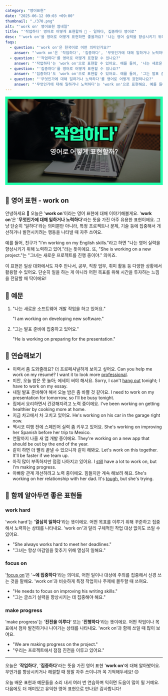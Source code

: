 ```yaml
---
category: "영어표현"
date: "2025-06-12 09:03 +09:00"
thumbnail: "./370.png"
alt: "'work on' 영어표현 썸네일"
title: "'작업하다' 영어로 어떻게 표현할까 💼 - 일하다, 집중하다 영어로"
desc: "'work on'을 영어로 어떻게 표현하면 좋을까요? '나는 영어 실력을 향상시키기 위해 노력하고 있어.', '그는 발표 준비에 집중하고 있어요.' 등을 영어로 표현하는 법을 배워봅시다. 다양한 예문을 통해서 연습하고 본인의 표현으로 만들어 보세요."
faqs:
  - question: "'work on'은 한국어로 어떤 의미인가요?"
    answer: "'work on'은 '작업하다', '집중하다', '무엇인가에 대해 일하거나 노력하다'라는 뜻을 가지고 있어요. 특정 목표나 문제를 개선하거나 발전시키려는 행동을 나타낼 때 자주 사용해요."
  - question: "'작업하다'를 영어로 어떻게 표현할 수 있나요?"
    answer: "'작업하다'는 'work on'으로 표현할 수 있어요. 예를 들어, '나는 새로운 소프트웨어 개발 작업을 하고 있어요.'는 'I am working on developing new software.'라고 말할 수 있어요."
  - question: "'집중하다'를 영어로 어떻게 표현할 수 있나요?"
    answer: "'집중하다'도 'work on'으로 표현할 수 있어요. 예를 들어, '그는 발표 준비에 집중하고 있어요.'는 'He is working on preparing for the presentation.'라고 할 수 있어요."
  - question: "'무엇인가에 대해 일하거나 노력하다'를 영어로 어떻게 표현하나요?"
    answer: "'무엇인가에 대해 일하거나 노력하다'는 'work on'으로 표현해요. 예를 들어, '나는 영어 실력을 향상시키기 위해 노력하고 있어.'는 'I'm working on my English skills.'라고 해요."
---
```


!['work on' 영어표현](./370.png)

## 🌟 영어 표현 - work on

안녕하세요 👋 오늘은 '**work on**'이라는 영어 표현에 대해 이야기해볼게요. '**work on**'은 '**무엇인가에 대해 일하거나 노력하다**'라는 뜻을 가진 아주 유용한 표현이에요. 그냥 단순히 '일하다'라는 의미뿐만 아니라, 특정 프로젝트나 문제, 기술 등에 집중해서 개선하거나 발전시키려는 행동을 나타낼 때 자주 쓰여요.

예를 들어, 친구가 "I'm working on my English skills."라고 하면 "나는 영어 실력을 향상시키기 위해 노력하고 있어."라는 뜻이에요. 또, "She is working on a new project."는 "그녀는 새로운 프로젝트를 진행 중이야." 의미죠.

이 표현은 일상 대화에서도 자주 만나서, 공부, 직장 업무, 취미 활동 등 다양한 상황에서 활용할 수 있어요. 단순히 일을 하는 게 아니라 어떤 목표를 위해 시간을 투자하는 느낌을 전달할 때 딱이에요!

## 📖 예문

1. "나는 새로운 소프트웨어 개발 작업을 하고 있어요."

   "I am working on developing new software."

2. "그는 발표 준비에 집중하고 있어요."

   "He is working on preparing for the presentation."

## 💬 연습해보기

<ul data-interactive-list>

  <li data-interactive-item>
    <span data-toggler>이력서 좀 도와줄래요? 더 프로페셔널하게 보이고 싶어요.</span>
    <span data-answer>Can you help me work on my résumé? I want it to look more <a href="/blog/in-english/333.professional/">professional</a>.</span>
  </li>

  <li data-interactive-item>
    <span data-toggler>미안, 오늘 밤은 못 놀아; 에세이 써야 해서요.</span>
    <span data-answer>Sorry, I can't <a href="/blog/in-english/127.hang-out/">hang out</a> tonight; I have to work on my essay.</span>
  </li>

  <li data-interactive-item>
    <span data-toggler>내일 발표 준비해야 해서 오늘 밤은 좀 바쁠 것 같아요.</span>
    <span data-answer>I need to work on my presentation for tomorrow, so I'll be busy tonight.</span>
  </li>

  <li data-interactive-item>
    <span data-toggler>집에서 요리하면서 건강해지려고 노력 중이에요.</span>
    <span data-answer>I've been working on getting healthier by cooking more at home.</span>
  </li>

  <li data-interactive-item>
    <span data-toggler>지금 차고에서 차 고치고 있어요.</span>
    <span data-answer>He's working on his car in the garage right now.</span>
  </li>

  <li data-interactive-item>
    <span data-toggler>멕시코 여행 전에 스페인어 실력 좀 키우고 있어요.</span>
    <span data-answer>She's working on improving her Spanish before her trip to Mexico.</span>
  </li>

  <li data-interactive-item>
    <span data-toggler>연말까지 나올 새 앱 개발 중이에요.</span>
    <span data-answer>They're working on a new app that should be out by the end of the year.</span>
  </li>

  <li data-interactive-item>
    <span data-toggler>같이 하면 더 빨리 끝낼 수 있으니까 같이 해봐요.</span>
    <span data-answer>Let's work on this together. It'll be faster if we team up.</span>
  </li>

  <li data-interactive-item>
    <span data-toggler>아직 많이 부족하지만 점점 나아지고 있어요.</span>
    <span data-answer>I <a href="/blog/in-english/254.still/">still</a> have a lot to work on, but I'm making progress.</span>
  </li>

  <li data-interactive-item>
    <span data-toggler>아빠랑 관계 개선하려고 노력 중이에요. 힘들지만 계속 해보려 해요.</span>
    <span data-answer>She's working on her relationship with her dad. It's <a href="/blog/in-english/183.tough/">tough</a>, but she's trying.</span>
  </li>

</ul>

## 🤝 함께 알아두면 좋은 표현들

### work hard

'work hard'는 '**열심히 일하다**'라는 뜻이에요. 어떤 목표를 이루기 위해 꾸준하고 집중해서 노력하는 상태를 나타내요. 'work on'과 달리 구체적인 작업 대상 없이도 쓰일 수 있어요.

- "She always works hard to meet her deadlines."
- "그녀는 항상 마감일을 맞추기 위해 열심히 일해요."

### focus on

'[focus on](/blog/in-english/186.focus-on/)'은 '**~에 집중하다**'라는 의미로, 어떤 일이나 대상에 주의를 집중해서 신경 쓰는 것을 말해요. 'work on'과 비슷하게 특정 작업이나 주제에 몰두할 때 쓰여요.

- "He needs to focus on improving his writing skills."
- "그는 글쓰기 실력을 향상시키는 데 집중해야 해요."

### make progress

'make progress'는 '**진전을 이루다**' 또는 '**진행하다**'라는 뜻이에요. 어떤 작업이나 목표에서 점차 발전하거나 나아가는 상태를 나타내요. 'work on'과 함께 쓰일 때 많이 보여요.

- "We are making progress on the project."
- "우리는 프로젝트에서 점점 진전을 이루고 있어요."

---

오늘은 '**작업하다**', '**집중하다**'라는 뜻을 가진 영어 표현 '**work on**'에 대해 알아봤어요. 무언가를 향상시키거나 해결할 때 정말 자주 쓰이니까 꼭 기억해두세요! 😊

오늘 배운 표현과 예문들을 소리 내서 여러 번 연습하며 익히면 도움이 많이 될 거예요. 다음에도 더 재미있고 유익한 영어 표현으로 만나요! 감사합니다!
